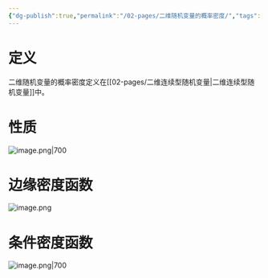```yaml
---
{"dg-publish":true,"permalink":"/02-pages/二维随机变量的概率密度/","tags":["personal/blog","概率论","概念"]}
---
```


# 定义
二维随机变量的概率密度定义在[[02-pages/二维连续型随机变量\|二维连续型随机变量]]中。

# 性质
![image.png|700](https://yelanyanyu-img-bed.oss-cn-hangzhou.aliyuncs.com/img/blog/2024/06/20240611152242.png)
# 边缘密度函数
![image.png](https://yelanyanyu-img-bed.oss-cn-hangzhou.aliyuncs.com/img/blog/2024/06/20240611152307.png)

# 条件密度函数
![image.png|700](https://yelanyanyu-img-bed.oss-cn-hangzhou.aliyuncs.com/img/blog/2024/06/20240611152325.png)
